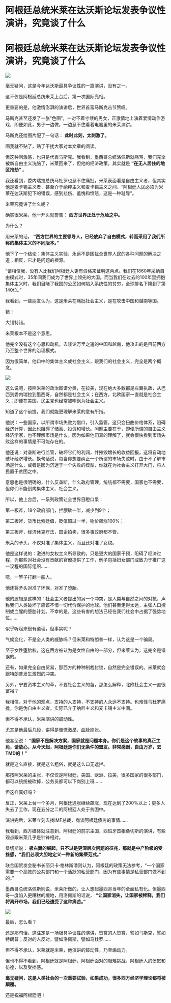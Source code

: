 # 阿根廷总统米莱在达沃斯论坛发表争议性演讲，究竟谈了什么

# 阿根廷总统米莱在达沃斯论坛发表争议性演讲，究竟谈了什么

![](https://inews.gtimg.com/news_bt/O52RJXV1fZ9aTVoLl3eaIXFx8Sa56UQmDy35fVpByN1TYAA/1000)

毫无疑问，这是今年达沃斯最具争议性的一篇演讲，没有之一。

这不仅是阿根廷总统米莱上台后，第一次国际亮相。

更重要的是，他激情澎湃的演讲后，世界首富马斯克击节赞叹。

马斯克甚至还发了一张“色图”，一对不着寸缕的男女，正激情地上演着爱情动作游戏，即便如此，男子一边做，一边忍不住看着电脑里的米莱演讲。

马斯克还给图片配了一句话： **此时此刻，太刺激了。**

图我就不贴了，贴了干扰大家对本文章的阅读。

但这种刺激感，也只是代表马斯克。我看到，墨西哥总统洛佩斯就痛骂，我们完全被新自由主义洗脑了，米莱回来了，但他的经济政策，其实就是
**“在无人居住的地区抢劫”** 。

我还看到，委内瑞拉总统马杜罗也忍不住痛批，米莱表面看是自由主义者，但其实他是麦卡锡主义者，甚至介于纳粹主义和麦卡锡主义之间，“阿根廷人民必须为米莱在达沃斯犯下的错误，感到悲伤、羞愧和愤怒，这是一种耻辱”。

米莱究竟讲了什么呢？

确实很米莱，他一开头就警告： **西方世界正处于危险之中。**

为什么？

用米莱的话， **“西方世界的主要领导人，已经放弃了自由模式，转而采用了我们所称的集体主义的不同版本。”**

他下了一个结论：集体主义实验，永远不是困扰全世界人民的各种问题的解决之道；相反，它才是问题的根源。

“请相信我，没有人比我们阿根廷人更有资格来证明这两点。我们在1860年采纳自由模式时，35年间我们成为了世界上领先的大国。而当我们在过去的100年里拥抱集体主义时，我们目睹了我国的公民如何陷入系统性的贫穷，全球排名下降到了第140位。”

我看到，一些朋友认为，这是米莱在痛批社会主义，是在攻击中国和越南等国。

错！

大错特错。

米莱根本不是这个意思。

他完全没有这个心思和动机，去谈论万里之遥的中国和越南，他攻击的是目前西方乃至整个世界的治理模式。

因为很简单，他口中的集体主义或社会主义，跟我们的社会主义，完全是两个概念。

![](https://inews.gtimg.com/news_bt/OuAjFuoaH_q8Pas5g4R0VzjX_TM6TvNJH1BLT4-udDQ6YAA/1000)

这么说吧，按照米莱的政治图谱分类，在拉美，现在绝大多数都是左翼执政，从巴西到委内瑞拉到墨西哥，自然都是社会主义；在西方，北欧国家一直就是社会主义；即便在美国，民主党也经常被嘲讽为社会主义。

知道了这个前提，我们就能更理解米莱的意有所指。

他说：一些国家，以所谓市场失败为借口，引入监管，这只会扭曲价格体系，阻碍经济计算，因此也阻碍了储蓄、投资和增长。问题主要在于，即便所谓的自由主义经济学家，也不理解市场是什么。因为如果他们真的理解了，就会很快看到市场失败这样的事情是不可能存在的。

他还说：对垄断进行监管，破坏它们的利润，并摧毁增长的收益回报，这将自动地破坏经济增长。换句话说，每当你想要纠正一个所谓的市场失败时，由于不了解市场是什么，或者是因为沉迷于一个失败的模型，你就在为社会主义打开大门，将人民置于贫困之中。

意思也是很明确的，什么反垄断，什么政府管理，统统都不需要，国家也不需要，但你们不能倒向集体主义、社会主义。

所以，他上台后，一系列政策让全世界目瞪口呆：

第一板斧，18个政府部门，拦腰砍一半，减少到9个；

第二板斧，货币比索贬值，贬值超过一半，物价飙涨100%；

第三板斧，经济休克疗法，国企拍卖，很多事政府都不管。

米莱的矛头，不仅对准了集体主义，而且还对准了女权。

他是这样说的：激进的女权主义所导致的，只是更大的国家干预，阻碍了经济过程，为那些对社会没有贡献的官僚提供了工作，例子包括妇女部门或致力于推广这一议程的国际组织……

嗯，一竿子打翻一船人。

他还将矛头对准了环保，对准了堕胎。

他的逻辑是这样的：社会主义者提出的另一个冲突，是人类与自然之间的对抗，声称我们人类破坏了应该不惜一切代价保护的地球。他们甚至走得太远，主张人口控制或血腥的堕胎计划。不幸的是，这些有害的想法已经在我们社会中占据了强势地位……

似乎听起来很有道理，但事实呢？

气候变化，不是全人类的威胁吗？但米莱和特朗普一样，认为这是一个骗局。

至于女性堕胎权，这在西方被认为是女性自由的一部分，但米莱认为，这完全是错误的。

还有，如果完全自由贸易，那西方的种种制裁封锁，自然是完全错误的。米莱就会跟特朗普发生激烈的冲突。

另外，宁要资本主义的草，不要社会主义的苗，那怎么解释，北欧社会主义一直很富裕？

我相信，对于他的观点，支持的人支持，不支持的人永远不支持。也难怪马杜罗痛批，你是伪自由主义者，实际已介于纳粹主义和麦卡锡主义中间。

但不得不承认，米莱演讲的鼓动性。

尤其是他最后几段，讲得是慷慨激昂、血脉崩张。

他甚至说：
**“国家不是解决方案，国家就是问题本身。你们是这个故事的真正主角，请放心，从今天起，阿根廷是你们无条件的盟友。非常感谢，自由万岁，去TMD的！”**

就是这么直接，就是这么粗俗，就是这么口无遮拦。

那按照米莱的主张，不仅仅是阿根廷，美国、欧洲、拉美，很多国家的很多部门，都可以统统被砍掉，公务员都可以下岗别上班……

但这样真好吗？

反正，米莱上台一个多月，阿根廷通胀继续飙涨，现在达到了200%以上；更多人失去了工作，现在五分之二的阿根廷人处于贫困中。

演讲完后，米莱立刻去找IMF总裁，商谈阿根廷债务的事情……

我看到，西方媒体就注意到，阿根廷的前宗主国，西班牙首相桑切斯的演讲，有些观点跟米莱几乎是针锋相对。

桑切斯说： **极右翼的崛起，只不过是更深层次问题的征兆，那就是中产阶级的受挫感，“我们必须大胆地定义一种新的繁荣范式。”**

联合国贸发会秘书长丽贝卡·格林斯潘则认为，阿根廷的政策无法参考，“一个国家需要一个高效的公共部门和一个活跃的私营部门，因为有些事情是私营部门做不到的。”

墨西哥总统洛佩斯则说，米莱所做的，让人想起墨西哥当年的全面私有化。但墨西哥一度陷入更糟糕的境地，用洛佩斯的话说，
**“让国家消失，让国家被稀释，我们将离开市场，我们已经遭受了这种痛苦。”**

![](https://inews.gtimg.com/news_bt/OeV94Vl6COfKFI3DZwwgTjmUQbjNVhpvU2JJvY6uLnbngAA/1000)

最后，怎么看？

还是那句话，这注定是一场极具争议性的演讲，赞赏的人赞赏，譬如马斯克，譬如特朗普；反对的人反对，譬如洛佩斯，譬如马杜罗……

但不得不承认，米莱就是米莱，他演讲的鼓动性，乃至煽动力。

但也不得不看到，阿根廷就是阿根廷，阿根廷面对的艰难挑战，阿根廷人的愤怒和彷徨，以及受挫感。

**毫无疑问，这是人类社会的一次重要试验，如果成功，很多西方经济学理论都将被颠覆。**

还是祝福阿根廷吧！

